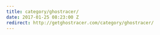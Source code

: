 ```yaml
---
title: category/ghostracer/
date: 2017-01-25 08:23:00 Z
redirect: http://getghostracer.com/category/ghostracer/
---
```


